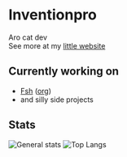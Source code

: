 # Inventionpro
Aro cat dev\
See more at my [little website](https://inv.fsh.plus)

## Currently working on
 * [Fsh](https://fsh.plus) ([org](https://github.com/fsh-org))
 * and silly side projects

## Stats
![General stats](https://github-readme-stats.vercel.app/api?username=inventionpro&theme=tokyonight&hide=prs,issues&show_icons=true)
![Top Langs](https://github-readme-stats.vercel.app/api/top-langs/?username=inventionpro&theme=tokyonight&layout=compact)
